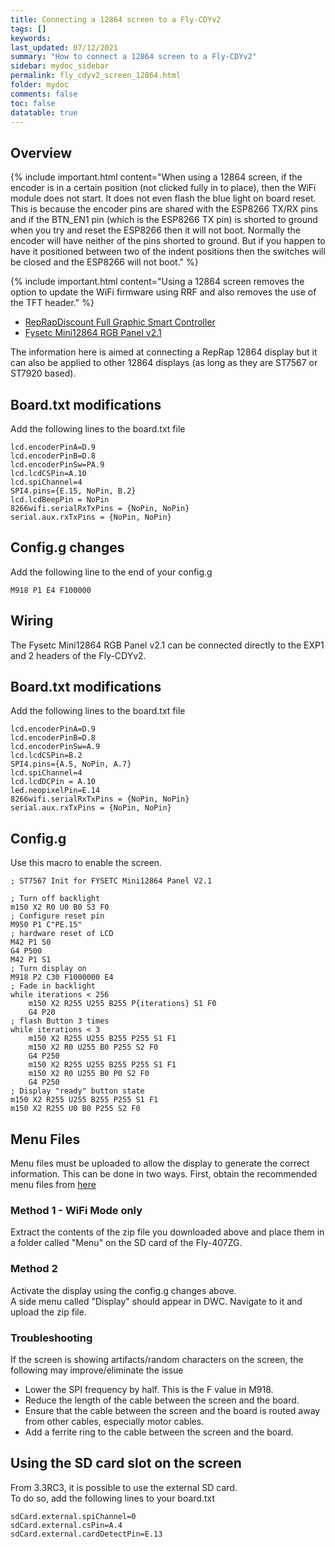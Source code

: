 ```yaml
---
title: Connecting a 12864 screen to a Fly-CDYv2
tags: []
keywords: 
last_updated: 07/12/2021
summary: "How to connect a 12864 screen to a Fly-CDYv2"
sidebar: mydoc_sidebar
permalink: fly_cdyv2_screen_12864.html
folder: mydoc
comments: false
toc: false
datatable: true
---
```


## Overview

{% include important.html content="When using a 12864 screen, if the encoder is in a certain position (not clicked fully in to place), then the WiFi module does not start. It does not even flash the blue light on board reset. This is because the encoder pins are shared with the ESP8266 TX/RX pins and if the BTN_EN1 pin (which is the ESP8266 TX pin) is shorted to ground when you try and reset the ESP8266 then it will not boot. Normally the encoder will have neither of the pins shorted to ground. But if you happen to have it positioned between two of the indent positions then the switches will be closed and the ESP8266 will not boot." %}

{% include important.html content="Using a 12864 screen removes the option to update the WiFi firmware using RRF and also removes the use of the TFT header." %}

<ul id="profileTabs" class="nav nav-tabs">
    <li class="active"><a class="noCrossRef" href="#reprap" data-toggle="tab">RepRapDiscount Full Graphic Smart Controller</a></li>
    <li><a class="noCrossRef" href="#fysetc" data-toggle="tab">Fysetc Mini12864 RGB Panel v2.1</a></li>
</ul>
  <div class="tab-content">
<div role="tabpanel" class="tab-pane active" id="reprap" markdown="1">

The information here is aimed at connecting a RepRap 12864 display but it can also be applied to other 12864 displays (as long as they are ST7567 or ST7920 based).  

## Board.txt modifications

Add the following lines to the board.txt file

```
lcd.encoderPinA=D.9
lcd.encoderPinB=D.8
lcd.encoderPinSw=PA.9
lcd.lcdCSPin=A.10
lcd.spiChannel=4
SPI4.pins={E.15, NoPin, B.2}
lcd.lcdBeepPin = NoPin
8266wifi.serialRxTxPins = {NoPin, NoPin}
serial.aux.rxTxPins = {NoPin, NoPin}
```

## Config.g changes

Add the following line to the end of your config.g

```
M918 P1 E4 F100000
```
</div>

<div role="tabpanel" class="tab-pane" id="fysetc" markdown="1">

## Wiring

The Fysetc Mini12864 RGB Panel v2.1 can be connected directly to the EXP1 and 2 headers of the Fly-CDYv2.  

## Board.txt modifications

Add the following lines to the board.txt file

```
lcd.encoderPinA=D.9
lcd.encoderPinB=D.8
lcd.encoderPinSw=A.9
lcd.lcdCSPin=B.2
SPI4.pins={A.5, NoPin, A.7}
lcd.spiChannel=4
lcd.lcdDCPin = A.10
led.neopixelPin=E.14
8266wifi.serialRxTxPins = {NoPin, NoPin}
serial.aux.rxTxPins = {NoPin, NoPin}
```

## Config.g

Use this macro to enable the screen.

```
; ST7567 Init for FYSETC Mini12864 Panel V2.1

; Turn off backlight
m150 X2 R0 U0 B0 S3 F0
; Configure reset pin
M950 P1 C"PE.15" 
; hardware reset of LCD
M42 P1 S0
G4 P500
M42 P1 S1
; Turn display on
M918 P2 C30 F1000000 E4
; Fade in backlight
while iterations < 256
    m150 X2 R255 U255 B255 P{iterations} S1 F0
    G4 P20
; flash Button 3 times
while iterations < 3
    m150 X2 R255 U255 B255 P255 S1 F1
    m150 X2 R0 U255 B0 P255 S2 F0
    G4 P250
    m150 X2 R255 U255 B255 P255 S1 F1
    m150 X2 R0 U255 B0 P0 S2 F0
    G4 P250
; Display "ready" button state  
m150 X2 R255 U255 B255 P255 S1 F1
m150 X2 R255 U0 B0 P255 S2 F0
```

</div>

## Menu Files

Menu files must be uploaded to allow the display to generate the correct information. This can be done in two ways.
First, obtain the recommended menu files from [here](https://github.com/jadonmmiller/UltimateDuetMenuSystem/releases/)

### Method 1 - WiFi Mode only

Extract the contents of the zip file you downloaded above and place them in a folder called "Menu" on the SD card of the Fly-407ZG. 

### Method 2

Activate the display using the config.g changes above.  
A side menu called "Display" should appear in DWC. Navigate to it and upload the zip file.  

### Troubleshooting

If the screen is showing artifacts/random characters on the screen, the following may improve/eliminate the issue

* Lower the SPI frequency by half. This is the F value in M918.  
* Reduce the length of the cable between the screen and the board.  
* Ensure that the cable between the screen and the board is routed away from other cables, especially motor cables.  
* Add a ferrite ring to the cable between the screen and the board.  

## Using the SD card slot on the screen

From 3.3RC3, it is possible to use the external SD card.  
To do so, add the following lines to your board.txt

```
sdCard.external.spiChannel=0
sdCard.external.csPin=A.4
sdCard.external.cardDetectPin=E.13
```